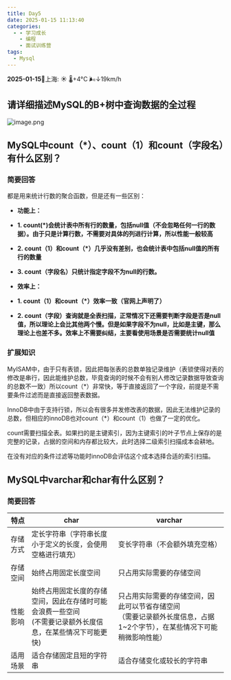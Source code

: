 ```yaml
---
title: Day5
date: 2025-01-15 11:13:40
categories:
  - - 学习成长
    - 编程
    - 面试训练营
tags:
  - Mysql
---
```

**2025-01-15**🌱上海: ☀️   🌡️+4°C 🌬️↓19km/h
## 请详细描述MySQL的B+树中查询数据的全过程
![image.png](https://cdn.easymuzi.cn/img/20250115111429429.png)
## MySQL中count（\*）、count（1）和count（字段名）有什么区别？
### 简要回答

都是用来统计行数的聚合函数，但是还有一些区别：

- **功能上：**

- **1. count(\*)会统计表中所有行的数量，包括null值（不会忽略任何一行的数据）。由于只是计算行数，不需要对具体的列进行计算，所以性能一般较高**
- **2. count（1）和count（\*）几乎没有差别，也会统计表中包括null值的所有行的数量**
- **3. count（字段名）只统计指定字段不为null的行数。**

- **效率上：**

- **1. count（1）和count（\*）效率一致（官网上声明了）**
- **2. count（字段）查询就是全表扫描，正常情况下还需要判断字段是否是null值，所以理论上会比其他两个慢。但是如果字段不为null，比如是主键，那么理论上也差不多。效率上不需要纠结，主要看使用场景是否需要统计null值**

### 扩展知识

MyISAM中，由于只有表锁，因此把每张表的总数单独记录维护（表锁使得对表的修改是串行，因此能维护总数，毕竟查询的时候不会有别人修改记录数据导致查询的总数不一致）所以count（\*）非常快，等于直接返回了一个字段，前提是不需要条件过滤而是直接返回整表数据。

InnoDB中由于支持行锁，所以会有很多并发修改表的数据，因此无法维护记录的总数，但相应的innoDB也对count（\*）和count（1）也做了一定的优化。

count需要扫描全表。如果扫的是主键索引，因为主键索引的叶子节点上保存的是完整的记录，占据的空间和内存都比较大，此时选择二级索引扫描成本会耕地。

在没有对应的条件过滤等功能时innoDB会评估这个成本选择合适的索引扫描。

## MySQL中varchar和char有什么区别？

### 简要回答

| **特点** | **char**                                                    | **varchar**                                                        |
| ------ | ----------------------------------------------------------- | ------------------------------------------------------------------ |
| 存储方式   | 定长字符串（字符串长度小于定义的长度，会使用空格进行填充）                               | 变长字符串（不会额外填充空格）                                                    |
| 存储空间   | 始终占用固定长度空间                                                  | 只占用实际需要的存储空间                                                       |
| 性能影响   | 始终占用固定长度的存储空间，因此在存储时可能会浪费一些空间  <br>(不需要记录额外长度信息，在某些情况下可能更快) | 只占用实际需要的存储空间，因此可以节省存储空间  <br>（需要记录额外长度信息，占据1~2个字节），在某些情况下可能稍微影响性能） |
| 适用场景   | 适合存储固定且短的字符串                                                | 适合存储变化或较长的字符串                                                      |
